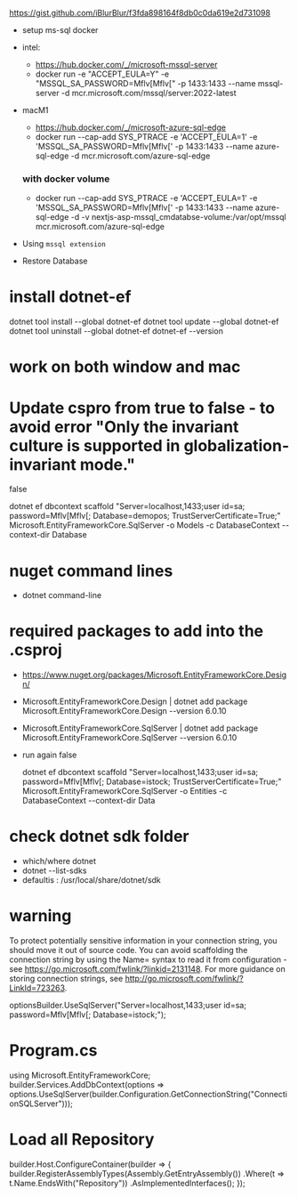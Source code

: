 https://gist.github.com/iBlurBlur/f3fda898164f8db0c0da619e2d731098

- setup ms-sql docker
- intel:

  - https://hub.docker.com/_/microsoft-mssql-server
  - docker run -e "ACCEPT_EULA=Y" -e "MSSQL_SA_PASSWORD=Mflv[Mflv[" -p 1433:1433 --name mssql-server -d mcr.microsoft.com/mssql/server:2022-latest

- macM1

  - https://hub.docker.com/_/microsoft-azure-sql-edge
  - docker run --cap-add SYS_PTRACE -e 'ACCEPT_EULA=1' -e 'MSSQL_SA_PASSWORD=Mflv[Mflv[' -p 1433:1433 --name azure-sql-edge -d mcr.microsoft.com/azure-sql-edge

  ### with docker volume

  - docker run --cap-add SYS_PTRACE -e 'ACCEPT_EULA=1' -e 'MSSQL_SA_PASSWORD=Mflv[Mflv[' -p 1433:1433 --name azure-sql-edge -d -v nextjs-asp-mssql_cmdatabse-volume:/var/opt/mssql mcr.microsoft.com/azure-sql-edge

- Using `mssql extension`
- Restore Database

# install dotnet-ef

dotnet tool install --global dotnet-ef
dotnet tool update --global dotnet-ef
dotnet tool uninstall --global dotnet-ef
dotnet-ef --version

# work on both window and mac

# Update cspro from true to false - to avoid error "Only the invariant culture is supported in globalization-invariant mode."

<InvariantGlobalization>false</InvariantGlobalization>

dotnet ef dbcontext scaffold "Server=localhost,1433;user id=sa; password=Mflv[Mflv[; Database=demopos; TrustServerCertificate=True;" Microsoft.EntityFrameworkCore.SqlServer -o Models -c DatabaseContext --context-dir Database

# nuget command lines

- dotnet command-line

# required packages to add into the <project>.csproj

- https://www.nuget.org/packages/Microsoft.EntityFrameworkCore.Design/

- Microsoft.EntityFrameworkCore.Design | dotnet add package Microsoft.EntityFrameworkCore.Design --version 6.0.10
- Microsoft.EntityFrameworkCore.SqlServer | dotnet add package Microsoft.EntityFrameworkCore.SqlServer --version 6.0.10

- run again
  <InvariantGlobalization>false</InvariantGlobalization>

  dotnet ef dbcontext scaffold "Server=localhost,1433;user id=sa; password=Mflv[Mflv[; Database=istock; TrustServerCertificate=True;" Microsoft.EntityFrameworkCore.SqlServer -o Entities -c DatabaseContext --context-dir Data

# check dotnet sdk folder

- which/where dotnet
- dotnet --list-sdks
- defaultis : /usr/local/share/dotnet/sdk

# warning

To protect potentially sensitive information in your connection string, you should move it out of source code. You can avoid scaffolding the connection string by using the Name= syntax to read it from configuration - see https://go.microsoft.com/fwlink/?linkid=2131148. For more guidance on storing connection strings, see http://go.microsoft.com/fwlink/?LinkId=723263.

optionsBuilder.UseSqlServer("Server=localhost,1433;user id=sa; password=Mflv[Mflv[; Database=istock;");

# Program.cs

using Microsoft.EntityFrameworkCore;
builder.Services.AddDbContext<DatabaseContext>(options => options.UseSqlServer(builder.Configuration.GetConnectionString("ConnectionSQLServer")));

# Load all Repository

builder.Host.ConfigureContainer<ContainerBuilder>(builder =>
{
builder.RegisterAssemblyTypes(Assembly.GetEntryAssembly())
.Where(t => t.Name.EndsWith("Repository"))
.AsImplementedInterfaces();
});
